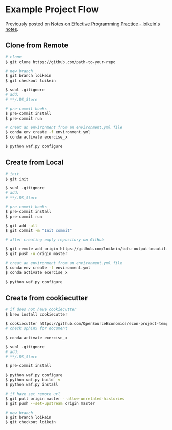 # Example Project Flow

Previously posted on [Notes on Effective Programming Practice - loikein's notes](https://notes.loikein.one/post/2019/10/notes-effective-programming/).

## Clone from Remote

```bash
# clone
$ git clone https://github.com/path-to-your-repo

# new branch
$ git branch loikein
$ git checkout loikein

$ subl .gitignore
# add:
# **/.DS_Store

# pre-commit hooks
$ pre-commit install
$ pre-commit run

# creat an environment from an environment.yml file
$ conda env create -f environment.yml
$ conda activate exercise_x

$ python waf.py configure
```

## Create from Local

```bash
# init
$ git init

$ subl .gitignore
# add:
# **/.DS_Store

# pre-commit hooks
$ pre-commit install
$ pre-commit run

$ git add -all
$ git commit -m "Init commit"

# after creating empty repository on GitHub

$ git remote add origin https://github.com/loikein/tofu-output-beautifier.git
$ git push -u origin master

# creat an environment from an environment.yml file
$ conda env create -f environment.yml
$ conda activate exercise_x

$ python waf.py configure
```

## Create from cookiecutter

```bash
# if does not have cookiecutter
$ brew install cookiecutter

$ cookiecutter https://github.com/OpenSourceEconomics/econ-project-templates/archive/v0.3.2.zip
# check sphinx for document

$ conda activate exercise_x

$ subl .gitignore
# add:
# **/.DS_Store

$ pre-commit install

$ python waf.py configure
$ python waf.py build -v
$ python waf.py install

# if have set remote url
$ git pull origin master --allow-unrelated-histories
$ git push --set-upstream origin master

# new branch
$ git branch loikein
$ git checkout loikein
```
